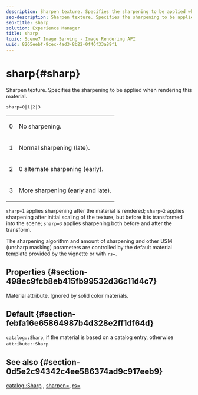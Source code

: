 ```yaml
---
description: Sharpen texture. Specifies the sharpening to be applied when rendering this material.
seo-description: Sharpen texture. Specifies the sharpening to be applied when rendering this material.
seo-title: sharp
solution: Experience Manager
title: sharp
topic: Scene7 Image Serving - Image Rendering API
uuid: 8265eebf-9cec-4ad3-8b22-0f46f33a89f1
---
```


# sharp{#sharp}

Sharpen texture. Specifies the sharpening to be applied when rendering this material.

 `sharp=0|1|2|3`

<table id="simpletable_04B4EAA7CE7D4ED48A61A50CD001388F"> 
 <tr class="strow"> 
  <td class="stentry"> <p>0 </p> </td> 
  <td class="stentry"> <p>No sharpening. </p> </td> 
 </tr> 
 <tr class="strow"> 
  <td class="stentry"> <p>1 </p> </td> 
  <td class="stentry"> <p>Normal sharpening (late). </p> </td> 
 </tr> 
 <tr class="strow"> 
  <td class="stentry"> <p>2 </p> </td> 
  <td class="stentry"> <p>0 alternate sharpening (early). </p> </td> 
 </tr> 
 <tr class="strow"> 
  <td class="stentry"> <p>3 </p> </td> 
  <td class="stentry"> <p>More sharpening (early and late). </p> </td> 
 </tr> 
</table>

`sharp=1` applies sharpening after the material is rendered; `sharp=2` applies sharpening after initial scaling of the texture, but before it is transformed into the scene; `sharp=3` applies sharpening both before and after the transform.

The sharpening algorithm and amount of sharpening and other USM (unsharp masking) parameters are controlled by the default material template provided by the vignette or with `rs=`.

## Properties {#section-498ec9fcb8eb415fb99532d36c11d4c7}

Material attribute. Ignored by solid color materials.

## Default {#section-febfa16e65864987b4d328e2ff1df64d}

`catalog::Sharp`, if the material is based on a catalog entry, otherwise `attribute::Sharp`.

## See also {#section-0d5e2c94342c4ee586374ad9c917eeb9}

[catalog::Sharp](../../../../../ir-api/material-cat/image-rendering-api-ref/c-ir-material-catalog/c-ir-material-data-reference/r-ir-sharp-dataref.md#reference-f79a14bd52474dfd8495115d398a30d0) , [sharpen=](../../../../../ir-api/http-protocol/image-rendering-api-ref/c-ir-http-protocol-ref/c-ir-http-protocol-command-reference/r-ir-http-sharpen.md#reference-13034d22d176483cb99ccafc2a4f6a6e), [rs=](../../../../../ir-api/http-protocol/image-rendering-api-ref/c-ir-http-protocol-ref/c-ir-http-protocol-command-reference/r-ir-rs.md#reference-d20cefaaa6cd4f449d1591c87959b4cf) 

